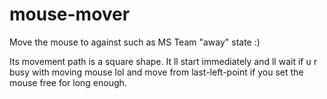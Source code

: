# mouse-mover
Move the mouse to against such as MS Team "away" state :)

Its movement path is a square shape.
It ll start immediately and ll wait if u r busy with moving mouse lol 
and move from last-left-point if you set the mouse free for long enough.

